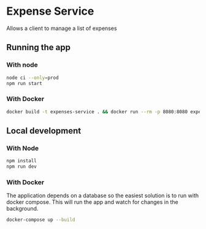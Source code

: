 # Expense Service

Allows a client to manage a list of expenses

## Running the app

### With node

```sh
node ci --only=prod
npm run start
```

### With Docker

```sh
docker build -t expenses-service . && docker run --rm -p 8080:8080 expenses-service
```

## Local development

### With Node

```sh
npm install
npm run dev
```

### With Docker 

The application depends on a database so the easiest solution is to run with docker compose. This will run the app and watch for changes in the
 background. 

```sh
docker-compose up --build
```
